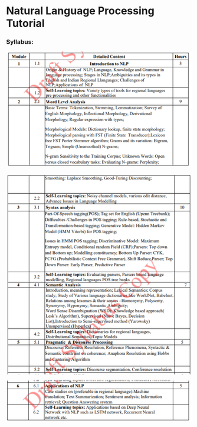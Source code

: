 # Natural Language Processing Tutorial

### Syllabus:

![image](syllabus/nlp_sylb1.png)

![image](syllabus/nlp_sylb2.png)

![image](syllabus/nlp_sylb3.png)


